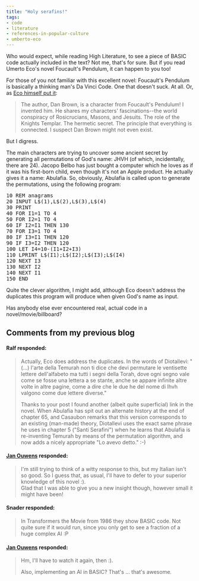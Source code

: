 ```yaml
---
title: "Holy serafins!"
tags:
- code
- literature
- references-in-popular-culture
- umberto-eco
---
```

Who would expect, while reading High Literature, to see a piece of BASIC code
actually included in the text? Not me, that's for sure. But if you read Umerto
Eco's novel Foucault's Pendulum, it can happen to you too!

For those of you not familiar with this excellent novel: Foucault's Pendulum is
basically a thinking man's Da Vinci Code. One that doesn't suck. At all. Or, as
[Eco himself put it](http://www.theparisreview.org/interviews/5856/the-art-of-fiction-no-197-pauleacute-baacutertoacuten):

> The author, Dan Brown, is a character from Foucault's Pendulum! I
> invented him. He shares my characters' fascinations--the world
> conspiracy of Rosicrucians, Masons, and Jesuits. The role of the Knights
> Templar. The hermetic secret. The principle that everything is connected. I
> suspect Dan Brown might not even exist.

But I digress.

The main characters are trying to uncover some ancient secret by generating all
permutations of God's name: JHVH (of which, incidentally, there are 24). Jacopo
Belbo has just bought a computer which he loves as if it was his first-born
child, even though it's not an Apple product. He actually gives it a name:
Abulafia. So, obviously, Abulafia is called upon to generate the permutations,
using the following program:

<pre class="prettyprint language-vb">
10 REM anagrams
20 INPUT L$(1),L$(2),L$(3),L$(4)
30 PRINT
40 FOR I1=1 TO 4
50 FOR I2=1 TO 4
60 IF I2=I1 THEN 130
70 FOR I3=1 TO 4
80 IF I3=I1 THEN 120
90 IF I3=I2 THEN 120
100 LET I4=10-(I1+I2+I3)
110 LPRINT L$(I1);L$(I2);L$(I3);L$(I4)
120 NEXT I3
130 NEXT I2
140 NEXT I1
150 END
</pre>

Quite the clever algorithm, I might add, although Eco doesn't address the
duplicates this program will produce when given God's name as input.

Has anybody else ever encountered real, actual code in a novel/movie/billboard?


Comments from my previous blog
------------------------------

#### Ralf responded:

> Actually, Eco does address the duplicates. In the words of Diotallevi: "(...) l'arte della Temurah non ti dice che devi permutare le ventisette lettere dell'alfabeto ma tutti i segni della Torah, dove ogni segno vale come se fosse una lettera a se stante, anche se appare infinite altre volte in altre pagine, come a dire che le due he del nome di Ihvh valgono come due lettere diverse."
>
> Thanks to your post I found another (albeit quite superficial) link in the novel. When Abulafia has spit out an alternate history at the end of chapter 65, and Casaubon remarks that this version corresponds to an existing (man-made) theory, Diotallevi uses the exact same phrase he uses in chapter 5 ("Santi Serafini") when he learns that Abulafia is re-inventing Temurah by means of the permutation algorithm, and now adds a nicely appropriate "Lo avevo detto." :-)

#### [Jan Ouwens](http://www.jqno.nl) responded:

> I'm still trying to think of a witty response to this, but my Italian isn't so good. So I guess that, as usual, I'll have to defer to your superior knowledge of this novel :).<br>
> Glad that I was able to give you a new insight though, however small it might have been!

#### Snader responded:

> In Transformers the Movie from 1986 they show BASIC code. Not quite sure if it would run, since you only get to see a fraction of a huge complex AI :P

#### [Jan Ouwens](http://www.jqno.nl) responded:

> Hm, I'll have to watch it again, then :).
>
> Also, implementing an AI in BASIC? That's ... that's awesome.
